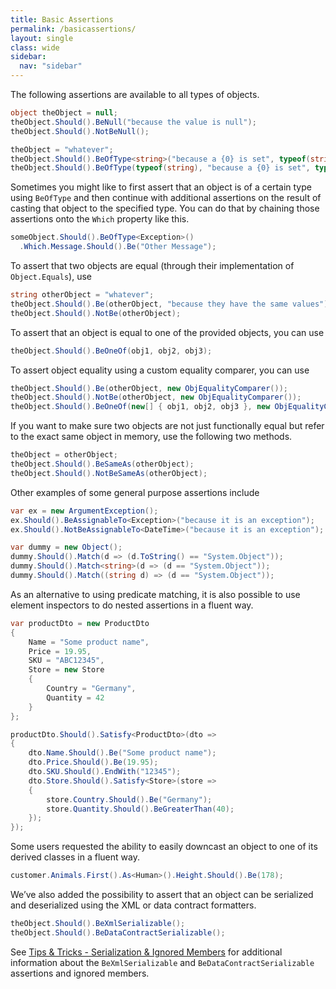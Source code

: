```yaml
---
title: Basic Assertions
permalink: /basicassertions/
layout: single
class: wide
sidebar:
  nav: "sidebar"
---
```


The following assertions are available to all types of objects.

```csharp
object theObject = null;
theObject.Should().BeNull("because the value is null");
theObject.Should().NotBeNull();

theObject = "whatever";
theObject.Should().BeOfType<string>("because a {0} is set", typeof(string));
theObject.Should().BeOfType(typeof(string), "because a {0} is set", typeof(string));
```

Sometimes you might like to first assert that an object is of a certain type using `BeOfType` and then continue with additional assertions on the result of casting that object to the specified type.
You can do that by chaining those assertions onto the `Which` property like this.

```csharp
someObject.Should().BeOfType<Exception>()
  .Which.Message.Should().Be("Other Message");
```

To assert that two objects are equal (through their implementation of `Object.Equals`), use

```csharp
string otherObject = "whatever";
theObject.Should().Be(otherObject, "because they have the same values");
theObject.Should().NotBe(otherObject);
```

To assert that an object is equal to one of the provided objects, you can use

```csharp
theObject.Should().BeOneOf(obj1, obj2, obj3);
```

To assert object equality using a custom equality comparer, you can use

```csharp
theObject.Should().Be(otherObject, new ObjEqualityComparer());
theObject.Should().NotBe(otherObject, new ObjEqualityComparer());
theObject.Should().BeOneOf(new[] { obj1, obj2, obj3 }, new ObjEqualityComparer());
```

If you want to make sure two objects are not just functionally equal but refer to the exact same object in memory, use the following two methods.

```csharp
theObject = otherObject;
theObject.Should().BeSameAs(otherObject);
theObject.Should().NotBeSameAs(otherObject);
```

Other examples of some general purpose assertions include

```csharp
var ex = new ArgumentException();
ex.Should().BeAssignableTo<Exception>("because it is an exception");
ex.Should().NotBeAssignableTo<DateTime>("because it is an exception");

var dummy = new Object();
dummy.Should().Match(d => (d.ToString() == "System.Object"));
dummy.Should().Match<string>(d => (d == "System.Object"));
dummy.Should().Match((string d) => (d == "System.Object"));
```

As an alternative to using predicate matching, it is also possible to use element inspectors to do nested assertions in a fluent way.

```csharp
var productDto = new ProductDto
{
    Name = "Some product name",
    Price = 19.95,
    SKU = "ABC12345",
    Store = new Store
    {
        Country = "Germany",
        Quantity = 42
    }
};

productDto.Should().Satisfy<ProductDto>(dto =>
{
    dto.Name.Should().Be("Some product name");
    dto.Price.Should().Be(19.95);
    dto.SKU.Should().EndWith("12345");
    dto.Store.Should().Satisfy<Store>(store =>
    {
        store.Country.Should().Be("Germany");
        store.Quantity.Should().BeGreaterThan(40);
    });
});
```

Some users requested the ability to easily downcast an object to one of its derived classes in a fluent way.

```csharp
customer.Animals.First().As<Human>().Height.Should().Be(178);
```

We’ve also added the possibility to assert that an object can be serialized and deserialized using the XML or data contract formatters.

```csharp
theObject.Should().BeXmlSerializable();
theObject.Should().BeDataContractSerializable();
```

See [Tips & Tricks - Serialization & Ignored Members](serializationignoredmembers.md) for additional information about the `BeXmlSerializable` and `BeDataContractSerializable` assertions and ignored members.
